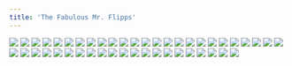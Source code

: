 ```yaml
---
title: 'The Fabulous Mr. Flipps'
---
```


![](/images/great/part-13/great346.jpg)
![](/images/great/part-13/great347.jpg)
![](/images/great/part-13/great348.jpg)
![](/images/great/part-13/great349.jpg)
![](/images/great/part-13/great350.jpg)
![](/images/great/part-13/great351.jpg)
![](/images/great/part-13/great352.jpg)
![](/images/great/part-13/great353.jpg)
![](/images/great/part-13/great354.jpg)
![](/images/great/part-13/great355.jpg)
![](/images/great/part-13/great356.jpg)
![](/images/great/part-13/great357.jpg)
![](/images/great/part-13/great358.jpg)
![](/images/great/part-13/great359.jpg)
![](/images/great/part-13/great360.jpg)
![](/images/great/part-13/great361.jpg)
![](/images/great/part-13/great362.jpg)
![](/images/great/part-13/great363.jpg)
![](/images/great/part-13/great364.jpg)
![](/images/great/part-13/great365.jpg)
![](/images/great/part-13/great366.jpg)
![](/images/great/part-13/great367.jpg)
![](/images/great/part-13/great368.jpg)
![](/images/great/part-13/great369.jpg)
![](/images/great/part-13/great370.jpg)
![](/images/great/part-13/great371.jpg)
![](/images/great/part-13/great372.jpg)
![](/images/great/part-13/great373.jpg)
![](/images/great/part-13/great374.jpg)
![](/images/great/part-13/great375.jpg)
![](/images/great/part-13/great376.jpg)
![](/images/great/part-13/great377.jpg)
![](/images/great/part-13/great378.jpg)
![](/images/great/part-13/great379.jpg)
![](/images/great/part-13/great380.jpg)
![](/images/great/part-13/great381.jpg)
![](/images/great/part-13/great382.jpg)
![](/images/great/part-13/great383.jpg)
![](/images/great/part-13/great384.jpg)
![](/images/great/part-13/great385.jpg)
![](/images/great/part-13/great386.jpg)
![](/images/great/part-13/great387.jpg)
![](/images/great/part-13/great388.jpg)
![](/images/great/part-13/great389.jpg)
![](/images/great/part-13/great390.jpg)
![](/images/great/part-13/great391.jpg)